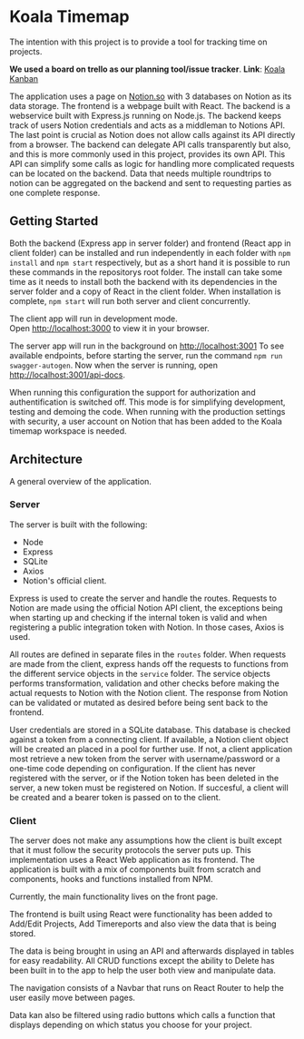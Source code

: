 # Koala Timemap

The intention with this project is to provide a tool for tracking time on projects.

**We used a board on trello as our planning tool/issue tracker**.
**Link**: [Koala Kanban](https://trello.com/b/rp5OgZdT/koala-time-map)

The application uses a page on [Notion.so](https://www.notion.so/) with 3 databases on Notion as its data storage. The frontend is a webpage built with React. The backend is a webservice built with Express.js running on Node.js. The backend keeps track of users Notion credentials and acts as a middleman to Notions API. The last point is crucial as Notion does not allow calls against its API directly from a browser. The backend can delegate API calls transparently but also, and this is more commonly used in this project, provides its own API. This API can simplify some calls as logic for handling more complicated requests can be located on the backend. Data that needs multiple roundtrips to notion can be aggregated on the backend and sent to requesting parties as one complete response.


## Getting Started

Both the backend (Express app in server folder) and frontend (React app in client folder) can be installed and run independently in each folder with `npm install` and `npm start` respectively, but as a short hand it is possible to run these commands in the repositorys root folder. The install can take some time as it needs to install both the backend with its dependencies in the server folder and a copy of React in the client folder. When installation is complete, `npm start` will run both server and client concurrently.

The client app will run in development mode.\
Open [http://localhost:3000](http://localhost:3000) to view it in your browser.

The server app will run in the background on [http://localhost:3001](http://localhost:3001)
To see available endpoints, before starting the server, run the command `npm run swagger-autogen`. Now when the server is running, open [http://localhost:3001/api-docs](http://localhost:3001/api-docs).

When running this configuration the support for authorization and authentification is switched off. This mode is for simplifying development, testing and demoing the code. When running with the production settings with security, a user account on Notion that has been added to the Koala timemap workspace is needed.

## Architecture

A general overview of the application.

### Server

The server is built with the following:

- Node
- Express
- SQLite
- Axios
- Notion's official client.

Express is used to create the server and handle the routes.
Requests to Notion are made using the official Notion API client, the exceptions being when starting up and checking if the internal token is valid and when registering a public integration token with Notion. In those cases, Axios is used.

All routes are defined in separate files in the `routes` folder. When requests are made from the client, express hands off the requests to functions from the different service objects in the `service` folder. The service objects performs transformation, validation and other checks before making the actual requests to Notion with the Notion client. The response from Notion can be validated or mutated as desired before being sent back to the frontend.

User credentials are stored in a SQLite database. This database is checked against a token from a connecting client. If available, a Notion client object will be created an placed in a pool for further use. If not, a client application most retrieve a new token from the server with username/password or a one-time code depending on configuration. If the client has never registered with the server, or if the Notion token has been deleted in the server, a new token must be registered on Notion. If succesful, a client will be created and a bearer token is passed on to the client.

### Client

The server does not make any assumptions how the client is built except that it must follow the security protocols the server puts up. This implementation uses a React Web application as its frontend. The application is built with a mix of  components built from scratch and components, hooks and functions installed from NPM.

Currently, the main functionality lives on the front page.

The frontend is built using React were functionality has been added to Add/Edit Projects, Add Timereports and also view the data that is being stored.

The data is being brought in using an API and afterwards displayed in tables for easy readability.
All CRUD functions except the ability to Delete has been built in to the app to help the user both view and manipulate data.

The navigation consists of a Navbar that runs on React Router to help the user easily move between pages.

Data kan also be filtered using radio buttons which calls a function that displays depending on which status you choose for your project.
